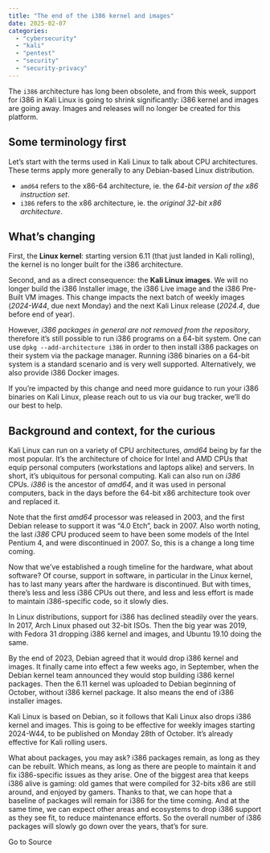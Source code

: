 ```yaml
---
title: "The end of the i386 kernel and images"
date: 2025-02-07
categories: 
  - "cybersecurity"
  - "kali"
  - "pentest"
  - "security"
  - "security-privacy"
---
```


The `i386` architecture has long been obsolete, and from this week, support for i386 in Kali Linux is going to shrink significantly: i386 kernel and images are going away. Images and releases will no longer be created for this platform.

## Some terminology first

Let’s start with the terms used in Kali Linux to talk about CPU architectures. These terms apply more generally to any Debian-based Linux distribution.

- `amd64` refers to the x86-64 architecture, ie. the _64-bit version of the x86 instruction set_.
- `i386` refers to the x86 architecture, ie. the _original 32-bit x86 architecture_.

## What’s changing

First, the **Linux kernel**: starting version 6.11 (that just landed in Kali rolling), the kernel is no longer built for the i386 architecture.

Second, and as a direct consequence: the **Kali Linux images**. We will no longer build the i386 Installer image, the i386 Live image and the i386 Pre-Built VM images. This change impacts the next batch of weekly images (_2024-W44_, due next Monday) and the next Kali Linux release (_2024.4_, due before end of year).

However, _i386 packages in general are not removed from the repository_, therefore it’s still possible to run i386 programs on a 64-bit system. One can use `dpkg --add-architecture i386` in order to then install i386 packages on their system via the package manager. Running i386 binaries on a 64-bit system is a standard scenario and is very well supported. Alternatively, we also provide i386 Docker images.

If you’re impacted by this change and need more guidance to run your i386 binaries on Kali Linux, please reach out to us via our bug tracker, we’ll do our best to help.

## Background and context, for the curious

Kali Linux can run on a variety of CPU architectures, _amd64_ being by far the most popular. It’s the architecture of choice for Intel and AMD CPUs that equip personal computers (workstations and laptops alike) and servers. In short, it’s ubiquitous for personal computing. Kali can also run on _i386_ CPUs. _i386_ is the ancestor of _amd64_, and it was used in personal computers, back in the days before the 64-bit x86 architecture took over and replaced it.

Note that the first _amd64_ processor was released in 2003, and the first Debian release to support it was “4.0 Etch”, back in 2007. Also worth noting, the last _i386_ CPU produced seem to have been some models of the Intel Pentium 4, and were discontinued in 2007. So, this is a change a long time coming.

Now that we’ve established a rough timeline for the hardware, what about software? Of course, support in software, in particular in the Linux kernel, has to last many years after the hardware is discontinued. But with times, there’s less and less i386 CPUs out there, and less and less effort is made to maintain i386-specific code, so it slowly dies.

In Linux distributions, support for i386 has declined steadily over the years. In 2017, Arch Linux phased out 32-bit ISOs. Then the big year was 2019, with Fedora 31 dropping i386 kernel and images, and Ubuntu 19.10 doing the same.

By the end of 2023, Debian agreed that it would drop i386 kernel and images. It finally came into effect a few weeks ago, in September, when the Debian kernel team announced they would stop building i386 kernel packages. Then the 6.11 kernel was uploaded to Debian beginning of October, without i386 kernel package. It also means the end of i386 installer images.

Kali Linux is based on Debian, so it follows that Kali Linux also drops i386 kernel and images. This is going to be effective for weekly images starting 2024-W44, to be published on Monday 28th of October. It’s already effective for Kali rolling users.

What about packages, you may ask? i386 packages remain, as long as they can be rebuilt. Which means, as long as there are people to maintain it and fix i386-specific issues as they arise. One of the biggest area that keeps i386 alive is gaming: old games that were compiled for 32-bits x86 are still around, and enjoyed by gamers. Thanks to that, we can hope that a baseline of packages will remain for i386 for the time coming. And at the same time, we can expect other areas and ecosystems to drop i386 support as they see fit, to reduce maintenance efforts. So the overall number of i386 packages will slowly go down over the years, that’s for sure.

Go to Source
